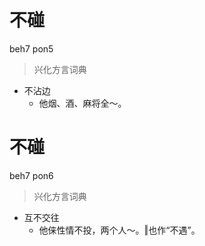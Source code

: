 # 不碰
beh7 pon5
> 兴化方言词典
- 不沾边
  - 他烟、酒、麻将全～。

# 不碰
beh7 pon6
> 兴化方言词典
- 互不交往
  - 他俫性情不投，两个人～。‖也作“不遇”。
